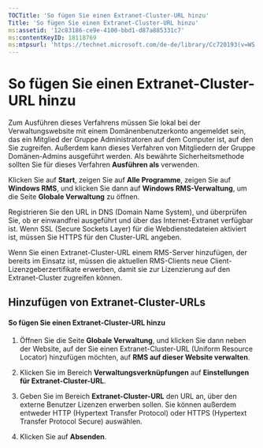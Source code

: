 ```yaml
---
TOCTitle: 'So fügen Sie einen Extranet-Cluster-URL hinzu'
Title: 'So fügen Sie einen Extranet-Cluster-URL hinzu'
ms:assetid: '12c83186-ce9e-4100-bbd1-d87a885331c7'
ms:contentKeyID: 18118769
ms:mtpsurl: 'https://technet.microsoft.com/de-de/library/Cc720193(v=WS.10)'
---
```


So fügen Sie einen Extranet-Cluster-URL hinzu
=============================================

Zum Ausführen dieses Verfahrens müssen Sie lokal bei der Verwaltungswebsite mit einem Domänenbenutzerkonto angemeldet sein, das ein Mitglied der Gruppe Administratoren auf dem Computer ist, auf den Sie zugreifen. Außerdem kann dieses Verfahren von Mitgliedern der Gruppe Domänen-Admins ausgeführt werden. Als bewährte Sicherheitsmethode sollten Sie für dieses Verfahren **Ausführen als** verwenden.

Klicken Sie auf **Start**, zeigen Sie auf **Alle Programme**, zeigen Sie auf **Windows RMS**, und klicken Sie dann auf **Windows RMS-Verwaltung**, um die Seite **Globale Verwaltung** zu öffnen.

Registrieren Sie den URL in DNS (Domain Name System), und überprüfen Sie, ob er einwandfrei ausgeführt und über das Internet-Extranet verfügbar ist. Wenn SSL (Secure Sockets Layer) für die Webdienstedateien aktiviert ist, müssen Sie HTTPS für den Cluster-URL angeben.

Wenn Sie einen Extranet-Cluster-URL einem RMS-Server hinzufügen, der bereits im Einsatz ist, müssen die aktuellen RMS-Clients neue Client-Lizenzgeberzertifikate erwerben, damit sie zur Lizenzierung auf den Extranet-Cluster zugreifen können.

Hinzufügen von Extranet-Cluster-URLs
------------------------------------

#### So fügen Sie einen Extranet-Cluster-URL hinzu

1.  Öffnen Sie die Seite **Globale Verwaltung**, und klicken Sie dann neben der Website, auf der Sie einen Extranet-Cluster-URL (Uniform Resource Locator) hinzufügen möchten, auf **RMS auf dieser Website verwalten**.

2.  Klicken Sie im Bereich **Verwaltungsverknüpfungen** auf **Einstellungen für Extranet-Cluster-URL**.

3.  Geben Sie im Bereich **Extranet-Cluster-URL** den URL an, über den externe Benutzer Lizenzen erwerben sollen. Sie können außerdem entweder HTTP (Hypertext Transfer Protocol) oder HTTPS (Hypertext Transfer Protocol Secure) auswählen.

4.  Klicken Sie auf **Absenden**.